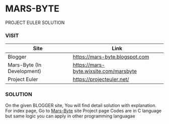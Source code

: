# MARS-BYTE
PROJECT EULER SOLUTION
### VISIT
| Site    | Link |
| ------- | ----- |
| Blogger | https://mars-byte.blogspot.com |
| Mars-Byte (In Development)  | https://mars-byte.wixsite.com/marsbyte | 
|Project Euler |https://projecteuler.net/|


### SOLUTION

On the given BLOGGER site, You will find detail solution with explanation.
For index page, Go to [Mars-Byte](https://mars-byte.wixsite.com/marsbyte) site Project page
Codes are in C language but same logic you can apply in other programming languagae
